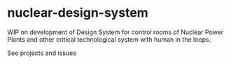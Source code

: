 # nuclear-design-system
WIP on development of Design System for control rooms of Nuclear Power Plants and other critical technological system with human in the loops.

See projects and issues
